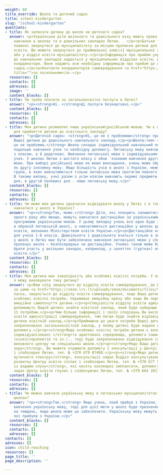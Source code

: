 ```yaml
---
weight: 60
title_override: Школа та дитячий садок
title: school-kindergarten
slug: "/school-kindergarten"
questions:
- title: Як записати дитину до школи чи дитячого садка?
  answer: <p>Українськи діти шкільного та дошкільного віку мають право на безкоштовне
    навчання в школах та в дошкільних закладах Литви.   </p><p>Батьки та опікуни дітей
    повинні звернутися до муніципалітету за місцем прописки дитини для здобуття ними
    освіти. Ви можете звернутися до приймальної комісії муніципальної адміністрації
    або у відділ освіти муніципалітету.</p><p>Інформація про прийом українських дітей
    до навчальних закладів надається у муніципальних відділах освіти, де призначені
    координатори. Вони надають всю необхідну інформацію про прийом до школи або дитячого
    садка.</p><p>Контакти координаторів самоврядування <a href="https://migracija.lrv.lt/uploads/migracija/documents/files/%D0%9A%D0%BE%D0%BD%D1%82%D0%B0%D0%BA%D1%82%D0%B8%20%D0%BA%D0%BE%D0%BE%D1%80%D0%B4%D0%B8%D0%BD%D0%B0%D1%82%D0%BE%D1%80%D1%96%D0%B2%20%D1%83%20%D1%81%D0%B0%D0%BC%D0%BE%D0%B2%D1%80%D1%8F%D0%B4%D1%83%D0%B2%D0%B0%D0%BD%D0%BD%D1%8F%D1%85%20(pat).pdf"
    title="">за посиланням</a>.</p>
  resources: []
  contacts: []
  adresses: []
  image: ''
  content_blocks: []
- title: Чи треба платити за загальноосвітні послуги в Литві?
  answer: "<p><strong>Ні. </strong>Ці послуги безкоштовні.</p>"
  content_blocks: []
  resources: []
  contacts: []
  adresses: []
- title: Моя дитина розмовляє лише українською\російською мовою. Чи є це перешкодою
    для прийняття дитини до освітнього закладу?
  answer: "<p>Дитячій садок: <strong>Ні, це не є проблемою</strong> при прийнятті
    Вашої дитини до дошкільного навчального закладу.</p><p>Школа:<em> </em><strong>Ні,
    це не проблема.</strong> Школа складає індивідуальний навчальний план, який передбачає
    подальше навчання учня та необхідну допомогу. Литовську мову вивчають не лише
    з класом, а й додатково. Вивчення литовської мови є індивідуальним для кожного
    учня. У школах Литви з шостого класу є обов 'язковим вивчення другої іноземної
    мови. При виборі російської мови як мови викладання, учень може обрати литовську
    як другу іноземну мову. Якщо більшість учів в школі з України, можуть бути створені
    групи, в яких вивчатиметься тільки литовська мова протягом певного періоду часу.
    В такому випаку, учні разом з усім класом вивчають окремі предмети в першій половині
    дня, в другій половині дня - лише литовську мову.</p>"
  content_blocks: []
  resources: []
  contacts: []
  adresses: []
- title: Чи може моя дитина одночасно відвідувати школу у Литві і в той же час дистанційно
    навчатися у школі в Україні?
  answer: "<p><strong>Так, може.</strong> Діти, які планують залишитися в Литві до
    одного року або менше, можуть навчатися дистанційно за українськими загальноосвітніми
    програмами українською мовою. У цьому випадку учень все одно буде зареєстрований
    в обраній литовській школі, а навчатиметься дистанційно у школах дистанційної
    освіти, визнаних Міністерством освіти України.</p><p>Дистанційне навчання не рекомендується
    для учнів 1-6 класів. Дошкільнята і дошкільнята вчаться тільки в звичайному режимі.</p><p>Учневі
    у школі в Литві має бути забезпечено вивчення литовської мови у спосіб, що його
    пропонує школа – безпосередньо чи дистанційно. Учневі також може бути запропоновано
    брати участь у шкільних заходах, наприклад, у заняттях (гуртках) неформальної
    освіти.</p>"
  content_blocks: []
  resources: []
  contacts: []
  adresses: []
- title: Моя дитина має інвалідність або особливі освітні потреби. У якому закладі
    я можу виховувати таку дитину?
  answer: <p>Вам слід звернутися до відділу освіти самоврядування, де Ви проживаєте,
    за цими <a href="https://smsm.lrv.lt/uploads/smsm/documents/files/%D0%9A%D0%BE%D0%BD%D1%82%D0%B0%D0%BA%D1%82%D0%B8%20%D0%BA%D0%BE%D0%BE%D1%80%D0%B4%D0%B8%D0%BD%D0%B0%D1%82%D0%BE%D1%80%D1%96%D0%B2%20%D1%83%20%D1%81%D0%B0%D0%BC%D0%BE%D0%B2%D1%80%D1%8F%D0%B4%D1%83%D0%B2%D0%B0%D0%BD%D0%BD%D1%8F%D1%85%20(pat)(1).pdf?lang=uk"><strong>контактами</strong></a>.</p><p>Будь
    ласка, зверніться до відділу освіти самоврядування, якщо Ваша дитина має інвалідність,
    особливі освітні потреби, переживає емоційну кризу або якщо Ви переживаєте за
    емоційне самопочуття дитини.</p><p>Спеціалісти відділу освіти адміністрації самоврядування
    допоможуть Вашій дитині знайти освітній заклад, який буде найкраще відповідає
    її потребам.</p><p>Чим більше інформації і своїх сподівань Ви висловите відділу
    освіти адміністрації самоврядування, тим легше буде знайти відповідний для Вашої
    дитини освітній заклад.</p><p>Приймаючи до уваги потреби Вашої дитини, Вам буде
    запропоновано загальноосвітній заклад, у якому дитині буде надано необхідну освітню
    допомогу.</p><p><strong>Якщо особливі освітні потреби дитини є великими і потрібні
    індивідуалізовані </strong>та адаптовані середовища, допомога інших спеціалістів
    (кінезітерапевтів та ін.)., тоді буде запропоновано відвідування спеціального
    виховного центру чи спеціальної школи.</p><p><strong>Якщо Ваша дитина має порушення
    зору</strong>, Ви можете отримати допомогу і консультації у Центрі освіти сліпих
    і слабозорих Литви, тел. № +370 679 87400.</p><p><strong>Якщо дитина має розлад
    аутичного спектру</strong>, консультації надає Відділ консультування дітей з вадами
    розвитку Центру освіти сліпих і слабозорих Литви, тел. № +370 677 58544.</p><p><strong>Дітям
    із вадами слуху</strong>, які носять кохлеарні імплантати, допомогу і консультації
    надає Центр освіти глухих і слабочуючих Литви, тел. № +370 664 28118.</p>
  content_blocks: []
  resources: []
  contacts: []
  adresses: []
- title: Чи можна вивчати українську мову в литовських муніципалітетах та державних
    школах?
  answer: "<p><strong>Так.</strong> Якщо учень, який прибув з України, обирає для
    вивчення українську мову, тоді для цієї мети у школі буде призначено 5 уроків
    на тиждень, якщо школа може це забезпечити. Українську мову можуть викладати вчителі,
    які прибули з України.</p>"
  content_blocks: []
  resources: []
  contacts: []
  adresses: []
contacts: []
adresses: []
icon: child-reaching
resources: []
page_title: ''
page_description: ''

---
```

